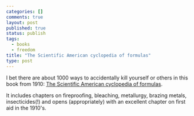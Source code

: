 ```yaml
--- 
categories: []
comments: true
layout: post
published: true
status: publish
tags: 
  - books
  - freedom
title: "The Scientific American cyclopedia of formulas"
type: post
---
```

I bet there are about 1000 ways to accidentally kill yourself or others in this book from 1910: <a href="http://books.google.com/books?id=ioNOAAAAMAAJ&pg=PP1#v=onepage&q&f=false">The Scientific American cyclopedia of formulas</a>.

It includes chapters on fireproofing, bleaching, metallurgy, brazing metals, insecticides(!) and opens (appropriately) with an excellent chapter on first aid in the 1910's.
